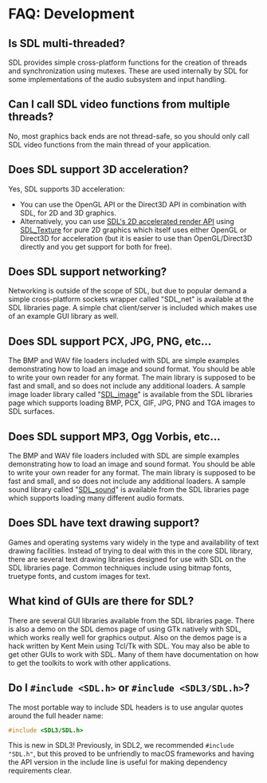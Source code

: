 # FAQ: Development

## Is SDL multi-threaded?
SDL provides simple cross-platform functions for the creation of threads and synchronization using mutexes. These are used internally by SDL for some implementations of the audio subsystem and input handling.

## Can I call SDL video functions from multiple threads?
No, most graphics back ends are not thread-safe, so you should only call SDL video functions from the main thread of your application.

## Does SDL support 3D acceleration?
Yes, SDL supports 3D acceleration:
* You can use the OpenGL API or the Direct3D API in combination with SDL, for 2D and 3D graphics.
* Alternatively, you can use [SDL's 2D accelerated render API](CategoryRender) using [SDL_Texture](SDL_Texture) for pure 2D graphics which itself uses either OpenGL or Direct3D for acceleration (but it is easier to use than OpenGL/Direct3D directly and you get support for both for free).

## Does SDL support networking?
Networking is outside of the scope of SDL, but due to popular demand a simple cross-platform sockets wrapper called "SDL_net" is available at the SDL libraries page. A simple chat client/server is included which makes use of an example GUI library as well.

## Does SDL support PCX, JPG, PNG, etc...
The BMP and WAV file loaders included with SDL are simple examples demonstrating how to load an image and sound format. You should be able to write your own reader for any format. The main library is supposed to be fast and small, and so does not include any additional loaders.
A sample image loader library called "[SDL_image](https://github.com/libsdl-org/SDL_image)" is available from the SDL libraries page which supports loading BMP, PCX, GIF, JPG, PNG and TGA images to SDL surfaces.

## Does SDL support MP3, Ogg Vorbis, etc...
The BMP and WAV file loaders included with SDL are simple examples demonstrating how to load an image and sound format. You should be able to write your own reader for any format. The main library is supposed to be fast and small, and so does not include any additional loaders. A sample sound library called "[SDL_sound](https://icculus.org/SDL_sound/)" is available from the SDL libraries page which supports loading many different audio formats.

## Does SDL have text drawing support?
Games and operating systems vary widely in the type and availability of text drawing facilities. Instead of trying to deal with this in the core SDL library, there are several text drawing libraries designed for use with SDL on the SDL libraries page. Common techniques include using bitmap fonts, truetype fonts, and custom images for text.

## What kind of GUIs are there for SDL?
There are several GUI libraries available from the SDL libraries page.
There is also a demo on the SDL demos page of using GTk natively with SDL, which works really well for graphics output.
Also on the demos page is a hack written by Kent Mein using Tcl/Tk with SDL.
You may also be able to get other GUIs to work with SDL. Many of them have documentation on how to get the toolkits to work with other applications.

## Do I `#include <SDL.h>` or `#include <SDL3/SDL.h>`?

The most portable way to include SDL headers is to use angular quotes around the full header name:

```c
#include <SDL3/SDL.h>
```

This is new in SDL3! Previously, in SDL2, we recommended `#include "SDL.h"`, but this proved to be unfriendly to macOS frameworks and having the API version in the include line is useful for making dependency requirements clear.

